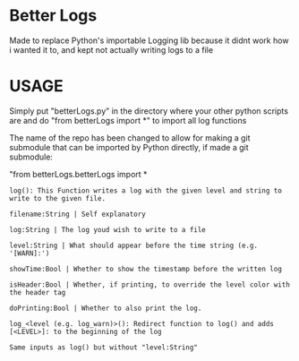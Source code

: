 # Better Logs
 Made to replace Python's importable Logging lib because it didnt work how i wanted it to, and kept not actually writing logs to a file

 # USAGE

 Simply put "betterLogs.py" in the directory where your other python scripts are and do "from betterLogs import *" to import all log functions

 The name of the repo has been changed to allow for making a git submodule that can be imported by Python directly, if made a git submodule:

 "from betterLogs.betterLogs import *

 `log(): This Function writes a log with the given level and string to write to the given file.`

`filename:String | Self explanatory`

`log:String | The log youd wish to write to a file`

`level:String | What should appear before the time string (e.g. '[WARN]:')`

`showTime:Bool | Whether to show the timestamp before the written log`

`isHeader:Bool | Whether, if printing, to override the level color with the header tag`

`doPrinting:Bool | Whether to also print the log.`


`log_<level (e.g. log_warn)>(): Redirect function to log() and adds [<LEVEL>]: to the beginning of the log`

`Same inputs as log() but without "level:String"`
